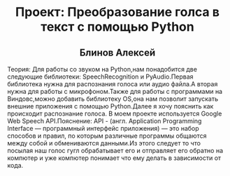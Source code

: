 <h1 align='center'> Проект: Преобразование голса в текст с помощью Python</h1>
<h2 align='center'> Блинов Алексей</h2>

<span>Теория: Для работы со звуком на Python,нам понадобится две следующие библиотеки: SpeechRecognition и PyAudio.Первая библиотека нужна для распознания голоса или аудио файла.А вторая нужна для работы с микрофоном.Также для работы с программами на Виндовс,можно добавить библиотеку OS,она нам позволит запускать внешние приложения с помощью Python.Далее я хочу пояснить как происходит распознание голоса.
В моем проекте используется Google Web Speech API.Пояснение: API - (англ. Application Programming Interface — программный интерфейс приложения) — это набор способов и правил, по которым различные программы общаются между собой и обмениваются данными.Из этого следует то что посылая наш голос гугл обрабатывает его и отправляет его обратно на компютер и уже компютер понимает что ему делать в зависимости от кода.</span>
